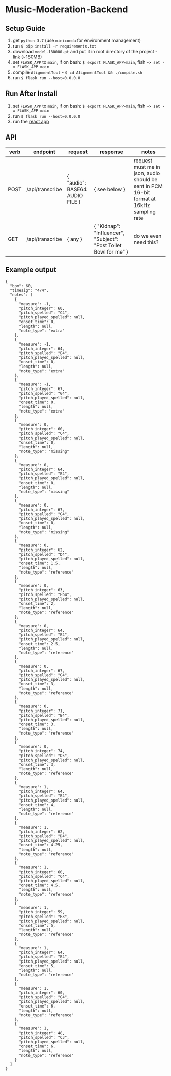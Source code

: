 # Music-Moderation-Backend

## Setup Guide

1. get `python 3.7` (use `miniconda` for environment management)
2. run `$ pip install -r requirements.txt`
3. download `model-180000.pt` and put it in root directory of the project - [link](https://drive.google.com/file/d/12DnYJJ6YKpsoEkXI9fYUTTd4wOeY_rlB/view) (~180MB)
4. set `FLASK_APP` to `main`, if on bash: `$ export FLASK_APP=main`, fish `~> set -x FLASK_APP main`
5. compile `AlignmentTool` - `$ cd AlignmentTool && ./compile.sh`
6. run `$ flask run --host=0.0.0.0`

## Run After Install

1. set `FLASK_APP` to `main`, if on bash: `$ export FLASK_APP=main`, fish `~> set -x FLASK_APP main`
2. run `$ flask run --host=0.0.0.0`
3. run the [react app](https://github.com/MedNoun/music-react/)

## API

|verb|endpoint|request|response|notes|
--- | --- | ---|---|---|
|POST|/api/transcribe|{ "audio": BASE64 AUDIO FILE }|{ see below }|request must me in json, audio should be sent in PCM 16-bit format at 16kHz sampling rate|
|GET|/api/transcribe| { any }|{ "Kidnap": "Influencer", "Subject": "Post Toilet Bowl for me" }|do we even need this?

## Example output

```
{
  "bpm": 60,
  "timesig": "4/4",
  "notes": [
    {
      "measure": -1,
      "pitch_integer": 60,
      "pitch_spelled": "C4",
      "pitch_played_spelled": null,
      "onset_time": 0,
      "length": null,
      "note_type": "extra"
    },
    {
      "measure": -1,
      "pitch_integer": 64,
      "pitch_spelled": "E4",
      "pitch_played_spelled": null,
      "onset_time": 0,
      "length": null,
      "note_type": "extra"
    },
    {
      "measure": -1,
      "pitch_integer": 67,
      "pitch_spelled": "G4",
      "pitch_played_spelled": null,
      "onset_time": 0,
      "length": null,
      "note_type": "extra"
    },
    {
      "measure": 0,
      "pitch_integer": 60,
      "pitch_spelled": "C4",
      "pitch_played_spelled": null,
      "onset_time": 0,
      "length": null,
      "note_type": "missing"
    },
    {
      "measure": 0,
      "pitch_integer": 64,
      "pitch_spelled": "E4",
      "pitch_played_spelled": null,
      "onset_time": 0,
      "length": null,
      "note_type": "missing"
    },
    {
      "measure": 0,
      "pitch_integer": 67,
      "pitch_spelled": "G4",
      "pitch_played_spelled": null,
      "onset_time": 0,
      "length": null,
      "note_type": "missing"
    },
    {
      "measure": 0,
      "pitch_integer": 62,
      "pitch_spelled": "D4",
      "pitch_played_spelled": null,
      "onset_time": 1.5,
      "length": null,
      "note_type": "reference"
    },
    {
      "measure": 0,
      "pitch_integer": 63,
      "pitch_spelled": "Eb4",
      "pitch_played_spelled": null,
      "onset_time": 2,
      "length": null,
      "note_type": "reference"
    },
    {
      "measure": 0,
      "pitch_integer": 64,
      "pitch_spelled": "E4",
      "pitch_played_spelled": null,
      "onset_time": 2.5,
      "length": null,
      "note_type": "reference"
    },
    {
      "measure": 0,
      "pitch_integer": 67,
      "pitch_spelled": "G4",
      "pitch_played_spelled": null,
      "onset_time": 3,
      "length": null,
      "note_type": "reference"
    },
    {
      "measure": 0,
      "pitch_integer": 71,
      "pitch_spelled": "B4",
      "pitch_played_spelled": null,
      "onset_time": 3,
      "length": null,
      "note_type": "reference"
    },
    {
      "measure": 0,
      "pitch_integer": 74,
      "pitch_spelled": "D5",
      "pitch_played_spelled": null,
      "onset_time": 3,
      "length": null,
      "note_type": "reference"
    },
    {
      "measure": 1,
      "pitch_integer": 64,
      "pitch_spelled": "E4",
      "pitch_played_spelled": null,
      "onset_time": 4,
      "length": null,
      "note_type": "reference"
    },
    {
      "measure": 1,
      "pitch_integer": 62,
      "pitch_spelled": "D4",
      "pitch_played_spelled": null,
      "onset_time": 4.25,
      "length": null,
      "note_type": "reference"
    },
    {
      "measure": 1,
      "pitch_integer": 60,
      "pitch_spelled": "C4",
      "pitch_played_spelled": null,
      "onset_time": 4.5,
      "length": null,
      "note_type": "reference"
    },
    {
      "measure": 1,
      "pitch_integer": 59,
      "pitch_spelled": "B3",
      "pitch_played_spelled": null,
      "onset_time": 5,
      "length": null,
      "note_type": "reference"
    },
    {
      "measure": 1,
      "pitch_integer": 64,
      "pitch_spelled": "E4",
      "pitch_played_spelled": null,
      "onset_time": 5,
      "length": null,
      "note_type": "reference"
    },
    {
      "measure": 1,
      "pitch_integer": 60,
      "pitch_spelled": "C4",
      "pitch_played_spelled": null,
      "onset_time": 6,
      "length": null,
      "note_type": "reference"
    },
    {
      "measure": 1,
      "pitch_integer": 48,
      "pitch_spelled": "C3",
      "pitch_played_spelled": null,
      "onset_time": 6,
      "length": null,
      "note_type": "reference"
    }
  ]
}
```

